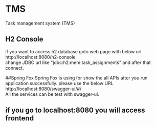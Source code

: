 # TMS
Task management system (TMS)

## H2 Console
if you want to access h2 database goto web page with below url   
http://localhost:8080/h2-console   
change JDBC url like "jdbc:h2:mem:task_assignments" and after that connect. 


##Spring Fox
Spring Fox is using for show the all APIs after you run application successfully. please use the below URL     
http://localhost:8080/swagger-ui/#/   
All the services can be test with swagger-ui.


## if you go to localhost:8080 you will access frontend

